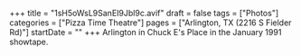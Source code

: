 +++
title = "1sH5oWsL9SanEI9Jbl9c.avif"
draft = false
tags = ["Photos"]
categories = ["Pizza Time Theatre"]
pages = ["Arlington, TX (2216 S Fielder Rd)"]
startDate = ""
+++
Arlington in Chuck E's Place in the January 1991 showtape.
